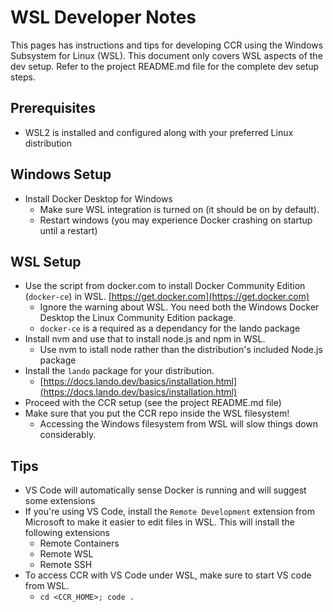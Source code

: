 # WSL Developer Notes

This pages has instructions and tips for developing CCR using
the Windows Subsystem for Linux (WSL). This document only covers
WSL aspects of the dev setup. Refer to the project README.md file
for the complete dev setup steps.

## Prerequisites
- WSL2 is installed and configured along with your preferred Linux distribution

## Windows Setup
- Install Docker Desktop for Windows
  - Make sure WSL integration is turned on (it should be on by default).
  - Restart windows (you may experience Docker crashing on startup until a restart)

## WSL Setup
- Use the script from docker.com to install Docker Community Edition
  (`docker-ce`) in WSL.  [https://get.docker.com](https://get.docker.com)
  - Ignore the warning about WSL. You need both the Windows Docker Desktop
    the Linux Community Edition package.
  - `docker-ce` is a required as a dependancy for the lando package
- Install nvm and use that to install node.js and npm in WSL.
  - Use nvm to istall node rather than the distribution's included Node.js package
- Install the `lando` package for your distribution.
  - [https://docs.lando.dev/basics/installation.html](https://docs.lando.dev/basics/installation.html)
- Proceed with the CCR setup (see the project README.md file)
- Make sure that you put the CCR repo inside the WSL filesystem!
  - Accessing the Windows filesystem from WSL will slow things down considerably.


## Tips
- VS Code will automatically sense Docker is running and will suggest some extensions
- If you're using VS Code, install the `Remote Development` extension from Microsoft
  to make it easier to edit files in WSL. This will install the following extensions
  - Remote Containers
  - Remote WSL
  - Remote SSH
- To access CCR with VS Code under WSL, make sure to start VS code from WSL.
  - `cd <CCR_HOME>; code .`
